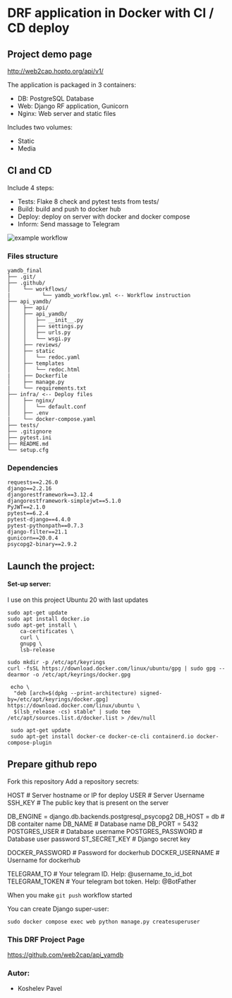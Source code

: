 
# DRF application in Docker with CI / CD deploy

## Project demo page
http://web2cap.hopto.org/api/v1/

The application is packaged in 3 containers:
 - DB: PostgreSQL Database
 - Web: Django RF application, Gunicorn
 - Nginx: Web server and static files

Includes two volumes:
 - Static
 - Media


## CI and CD

Include 4 steps: 
 - Tests: Flake 8 check and pytest tests from tests/
 - Build: build and push to docker hub
 - Deploy: deploy on server with docker and docker compose
 - Inform: Send massage to Telegram

![example workflow](https://github.com/web2cap/yamdb_final/actions/workflows/yamdb_workflow.yml/badge.svg)


### Files structure
```
yamdb_final
├── .git/ 
├── .github/ 
│    └── workflows/
|          └── yamdb_workflow.yml <-- Workflow instruction
├── api_yamdb/
│    ├── api/
│    ├── api_yamdb/
│    │   ├── __init__.py
│    │   ├── settings.py
│    │   ├── urls.py
│    │   └── wsgi.py
│    ├── reviews/
│    ├── static 
│    │   └── redoc.yaml
│    ├── templates
│    │   └── redoc.html
|    ├── Dockerfile
│    ├── manage.py
|    └── requirements.txt 
├── infra/ <-- Deploy files
│    ├── nginx/ 
│    │   └── default.conf
│    ├── .env
|    └── docker-compose.yaml
├── tests/
├── .gitignore
├── pytest.ini
├── README.md
└── setup.cfg
```

### Dependencies

```
requests==2.26.0
django==2.2.16
djangorestframework==3.12.4
djangorestframework-simplejwt==5.1.0
PyJWT==2.1.0
pytest==6.2.4
pytest-django==4.4.0
pytest-pythonpath==0.7.3
django-filter==21.1
gunicorn==20.0.4
psycopg2-binary==2.9.2
```

## Launch the project:

#### Set-up server:

I use on this project Ubuntu 20 with last updates
```
sudo apt-get update 
sudo apt install docker.io 
sudo apt-get install \
    ca-certificates \
    curl \
    gnupg \
    lsb-release

sudo mkdir -p /etc/apt/keyrings
curl -fsSL https://download.docker.com/linux/ubuntu/gpg | sudo gpg --dearmor -o /etc/apt/keyrings/docker.gpg

 echo \
  "deb [arch=$(dpkg --print-architecture) signed-by=/etc/apt/keyrings/docker.gpg] https://download.docker.com/linux/ubuntu \
  $(lsb_release -cs) stable" | sudo tee /etc/apt/sources.list.d/docker.list > /dev/null

 sudo apt-get update
 sudo apt-get install docker-ce docker-ce-cli containerd.io docker-compose-plugin
```

## Prepare github repo

Fork this repository
Add a repository secrets:

HOST # Server hostname or IP for deploy
USER # Server Username
SSH_KEY # The public key that is present on the server


DB_ENGINE = django.db.backends.postgresql_psycopg2
DB_HOST = db # DB contaiter name
DB_NAME # Database name
DB_PORT = 5432
POSTGRES_USER # Database username
POSTGRES_PASSWORD # Database user password
ST_SECRET_KEY # Django secret key 

DOCKER_PASSWORD # Password for dockerhub
DOCKER_USERNAME # Username for dockerhub

TELEGRAM_TO # Your telegram ID. Help: @username_to_id_bot
TELEGRAM_TOKEN # Your telegram bot token. Help: @BotFather

When you make `git push` workflow started


You can create Django super-user:

```
sudo docker compose exec web python manage.py createsuperuser
```


### This DRF Project Page

https://github.com/web2cap/api_yamdb

### Autor:

* Koshelev Pavel



